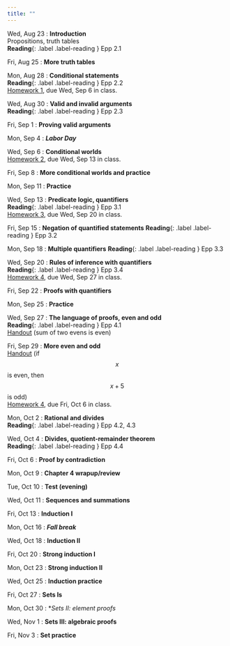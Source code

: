 ```yaml
---
title: ""
---
```


Wed, Aug 23
: **Introduction**  
  Propositions, truth tables  
  **Reading**{: .label .label-reading } Epp 2.1

Fri, Aug 25
: **More truth tables**  

Mon, Aug 28
: **Conditional statements**  
  **Reading**{: .label .label-reading } Epp 2.2  
  [Homework 1](homework/hw1.pdf), due Wed, Sep 6 in class.
  
Wed, Aug 30
: **Valid and invalid arguments**  
  **Reading**{: .label .label-reading } Epp 2.3  
  
Fri, Sep 1
: **Proving valid arguments**  

Mon, Sep 4
: **<i>Labor Day</i>**

Wed, Sep 6
: **Conditional worlds**  
  [Homework 2](homework/hw2.pdf), due Wed, Sep 13 in class.

Fri, Sep 8
: **More conditional worlds and practice**  

Mon, Sep 11
: **Practice**

Wed, Sep 13
: **Predicate logic, quantifiers**  
  **Reading**{: .label .label-reading } Epp 3.1  
  [Homework 3](homework/hw3.pdf), due Wed, Sep 20 in class.

Fri, Sep 15
: **Negation of quantified statements**
  **Reading**{: .label .label-reading } Epp 3.2  

Mon, Sep 18
: **Multiple quantifiers**
  **Reading**{: .label .label-reading } Epp 3.3  

Wed, Sep 20
: **Rules of inference with quantifiers**  
  **Reading**{: .label .label-reading } Epp 3.4  
  [Homework 4](homework/hw4.pdf), due Wed, Sep 27 in class.

Fri, Sep 22
: **Proofs with quantifiers**

Mon, Sep 25
: **Practice**

Wed, Sep 27
: **The language of proofs, even and odd**  
  **Reading**{: .label .label-reading } Epp 4.1  
  [Handout](proofs/sum-of-two-evens-is-even.pdf) (sum of two evens is even)

Fri, Sep 29
: **More even and odd**  
  [Handout](proofs/if-x-is-even-then-xplus5-is-odd.pdf) (if $$x$$ is even, then $$x+5$$ is odd)  
  [Homework 4](homework/hw5.pdf), due Fri, Oct 6 in class.

Mon, Oct 2
: **Rational and divides**  
  **Reading**{: .label .label-reading } Epp 4.2, 4.3

Wed, Oct 4
: **Divides, quotient-remainder theorem**  
  **Reading**{: .label .label-reading } Epp 4.4

Fri, Oct 6
: **Proof by contradiction**  

Mon, Oct 9
: **Chapter 4 wrapup/review**  

Tue, Oct 10
: **Test (evening)**  

Wed, Oct 11
: **Sequences and summations**  

Fri, Oct 13
: **Induction I**  

Mon, Oct 16
: **<i>Fall break</i>**  

Wed, Oct 18
: **Induction II**  

Fri, Oct 20
: **Strong induction I**  

Mon, Oct 23
: **Strong induction II**  

Wed, Oct 25
: **Induction practice**  

Fri, Oct 27
: **Sets Is**  

Mon, Oct 30
: **Sets II: element proofs*  

Wed, Nov 1
: **Sets III: algebraic proofs**  

Fri, Nov 3
: **Set practice**  

